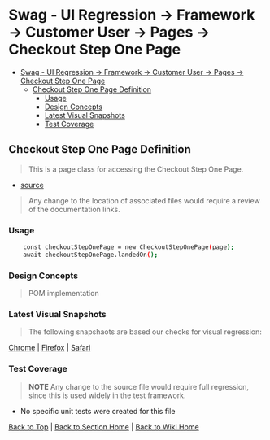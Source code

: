 # Swag - UI Regression -> Framework -> Customer User -> Pages -> Checkout Step One Page

<!-- TABLE OF CONTENTS -->

- [Swag - UI Regression -> Framework -> Customer User -> Pages -> Checkout Step One Page](#swag---ui-regression---framework---customer-user---pages---checkout-step-one-page)
  - [Checkout Step One Page Definition](#checkout-step-one-page-definition)
    - [Usage](#usage)
    - [Design Concepts](#design-concepts)
    - [Latest Visual Snapshots](#latest-visual-snapshots)
    - [Test Coverage](#test-coverage)

## Checkout Step One Page Definition

> This is a page class for accessing the Checkout Step One Page.

- [source](../../../../../src/page-object-model/customer-user/pages/checkout-step-one-page.ts)

> Any change to the location of associated files would require a review of the documentation links.

### Usage

```sh
    const checkoutStepOnePage = new CheckoutStepOnePage(page);
    await checkoutStepOnePage.landedOn();
```

### Design Concepts

> POM implementation

### Latest Visual Snapshots

> The following snapshaots are based our checks for visual regression:

[Chrome](../../../../../src/tests/e2e/order.spec.ts-snapshots/checkuot-one-e2e-win32.png) | [Firefox](../../../../../src/tests/e2e/order.spec.ts-snapshots/checkuot-one-e2e-firefox-win32.png) | [Safari](../../../../../src/tests/e2e/order.spec.ts-snapshots/checkuot-one-e2e-webkit-win32.png)

### Test Coverage

> **NOTE** Any change to the source file would require full regression, since this is used widely in the test framework.

- No specific unit tests were created for this file

[Back to Top](#checkout-step-one-page-definition) | [Back to Section Home](../../README.md) | [Back to Wiki Home](../../../README.md)
